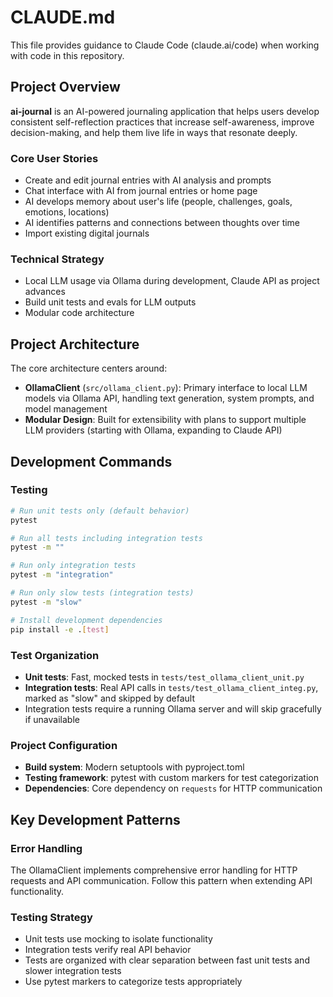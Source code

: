 # CLAUDE.md

This file provides guidance to Claude Code (claude.ai/code) when working with code in this repository.

## Project Overview

**ai-journal** is an AI-powered journaling application that helps users develop consistent self-reflection practices that increase self-awareness, improve decision-making, and help them live life in ways that resonate deeply.

### Core User Stories
- Create and edit journal entries with AI analysis and prompts
- Chat interface with AI from journal entries or home page
- AI develops memory about user's life (people, challenges, goals, emotions, locations)
- AI identifies patterns and connections between thoughts over time
- Import existing digital journals

### Technical Strategy
- Local LLM usage via Ollama during development, Claude API as project advances
- Build unit tests and evals for LLM outputs
- Modular code architecture

## Project Architecture

The core architecture centers around:

- **OllamaClient** (`src/ollama_client.py`): Primary interface to local LLM models via Ollama API, handling text generation, system prompts, and model management
- **Modular Design**: Built for extensibility with plans to support multiple LLM providers (starting with Ollama, expanding to Claude API)

## Development Commands

### Testing
```bash
# Run unit tests only (default behavior)
pytest

# Run all tests including integration tests
pytest -m ""

# Run only integration tests
pytest -m "integration"

# Run only slow tests (integration tests)
pytest -m "slow"

# Install development dependencies
pip install -e .[test]
```

### Test Organization
- **Unit tests**: Fast, mocked tests in `tests/test_ollama_client_unit.py`
- **Integration tests**: Real API calls in `tests/test_ollama_client_integ.py`, marked as "slow" and skipped by default
- Integration tests require a running Ollama server and will skip gracefully if unavailable

### Project Configuration
- **Build system**: Modern setuptools with pyproject.toml
- **Testing framework**: pytest with custom markers for test categorization
- **Dependencies**: Core dependency on `requests` for HTTP communication

## Key Development Patterns

### Error Handling
The OllamaClient implements comprehensive error handling for HTTP requests and API communication. Follow this pattern when extending API functionality.

### Testing Strategy
- Unit tests use mocking to isolate functionality
- Integration tests verify real API behavior
- Tests are organized with clear separation between fast unit tests and slower integration tests
- Use pytest markers to categorize tests appropriately